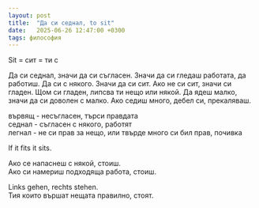 ```yaml
---
layout: post
title:  "Да си седнал, to sit"
date:   2025-06-26 12:47:00 +0300
tags: философия
---
```

Sit = сит = ти с

Да си седнал, значи да си съгласен. 
Значи да си гледаш работата, да работиш. 
Да си с някого. Значи да си сит. Ако не си сит, значи си гладен. 
Щом си гладен, липсва ти нещо или някой. Да ядеш малко, значи да си доволен с малко. 
Ако седиш много, дебел си, прекаляваш.

вървящ - несъгласен, търси правдата  
седнал - съгласен с някого, работят  
легнал - не си прав за нещо, или твърде много си бил прав, почивка

If it fits it sits.

Ако се напаснеш с някой, стоиш.  
Ако си намериш подходяща работа, стоиш.

Links gehen, rechts stehen.  
Тия които вършат нещата правилно, стоят.